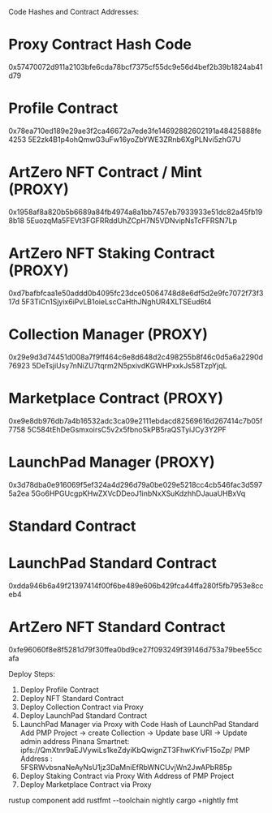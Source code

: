 Code Hashes and Contract Addresses:

# Proxy Contract Hash Code
0x57470072d911a2103bfe6cda78bcf7375cf55dc9e56d4bef2b39b1824ab41d79

# Profile Contract
0x78ea710ed189e29ae3f2ca46672a7ede3fe14692882602191a48425888fe4253
5E2zk4B1p4ohQmwG3uFw16yoZbYWE3ZRnb6XgPLNvi5zhG7U

# ArtZero NFT Contract / Mint (PROXY)
0x1958af8a820b5b6689a84fb4974a8a1bb7457eb7933933e51dc82a45fb198b18
5EuozqMa5FEVt3FGFRRddUhZCpH7N5VDNvipNsTcFFRSN7Lp

# ArtZero NFT Staking Contract (PROXY)
0xd7bafbfcaa1e50addd0b4095fc23dce05064748d8e6df5d2e9fc7072f73f317d
5F3TiCn1Sjyix6iPvLB1oieLscCaHthJNghUR4XLTSEud6t4

# Collection Manager (PROXY)
0x29e9d3d74451d008a7f9ff464c6e8d648d2c498255b8f46c0d5a6a2290d76923
5DeTsjiUsy7nNiZU7tqrm2N5pxivdKGWHPxxkJs58TzpYjqL

# Marketplace Contract (PROXY)
0xe9e8db976db7a4b16532adc3ca09e2111ebdacd82569616d267414c7b05f7758
5C584tEhDeGsmxoirsC5v2x5fbnoSkPB5raQSTyiJCy3Y2PF

# LaunchPad Manager (PROXY)
0x3d78dba0e916069f5ef324a4d296d79a0be029e5218cc4cb546fac3d5975a2ea
5Go6HPGUcgpKHwZXVcDDeoJ1inbNxXSuKdzhhDJauaUHBxVq

# Standard Contract
# LaunchPad Standard Contract
0xdda946b6a49f21397414f00f6be489e606b429fca44ffa280f5fb7953e8cceb4

# ArtZero NFT Standard Contract
0xfe96060f8e8f5281d79f30ffea0bd9ce27f093249f39146d753a79bee55ccafa

Deploy Steps:
1. Deploy Profile Contract
2. Deploy NFT Standard Contract
3. Deploy Collection Contract via Proxy
4. Deploy LaunchPad Standard Contract
5. LaunchPad Manager via Proxy with Code Hash of LaunchPad Standard
Add PMP Project -> create Collection -> Update base URI -> Update admin address
Pinana Smartnet: ipfs://QmXtnr9aEJVywiLs1keZdyiKbQwignZT3FhwKYivF15oZp/
PMP Address : 5FSRWvbsnaNeAyNsU1jz3DaMniEfRbWNCUvjWn2JwAPbR85p
6. Deploy Staking Contract via Proxy
With Address of PMP Project
7. Deploy Marketplace Contract via Proxy

rustup component add rustfmt --toolchain nightly
cargo +nightly fmt
